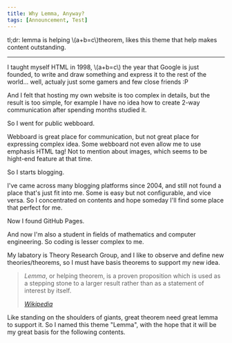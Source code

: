 ```yaml
---
title: Why Lemma, Anyway?
tags: [Announcement, Test]
---
```


tl;dr: lemma is helping \\(a+b=c\\)theorem, likes this theme that help makes content outstanding.

---

I taught myself HTML in 1998, \\(a+b=c\\) the year that Google is just founded, to write and draw something and express it to the rest of the world... well, actualy just some gamers and few close friends :P

And I felt that hosting my own website is too complex in details, but the result is too simple, for example I have no idea how to create 2-way communication after spending months studied it.

So I went for public webboard.

Webboard is great place for communication, but not great place for expressing complex idea. Some webboard not even allow me to use emphasis HTML tag! Not to mention about images, which seems to be hight-end feature at that time.

So I starts blogging.

I've came across many blogging platforms since 2004, and still not found a place that's just fit into me. Some is easy but not configurable, and vice versa. So I concentrated on contents and hope someday I'll find some place that perfect for me.

Now I found GitHub Pages.

And now I'm also a student in fields of mathematics and computer engineering. So coding is lesser complex to me.

My labatory is Theory Research Group, and I like to observe and define new theories/theorems, so I must have basis theorems to support my new idea.

> *Lemma*, or helping theorem, is a proven proposition which is used as a stepping stone to a larger result rather than as a statement of interest by itself.
>
> <footer><cite><a href="https://en.wikipedia.org/wiki/Lemma_(mathematics)">Wikipedia</a></cite></footer>

Like standing on the shoulders of giants, great theorem need great lemma to support it. So I named this theme "Lemma", with the hope that it will be my great basis for the following contents.

